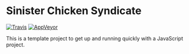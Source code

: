 # Sinister Chicken Syndicate

[![Travis](https://img.shields.io/travis/lewismoten/Sinister-Chicken-Syndicate.svg?style=flat-square&label=linux%20%26%20osx%20build)](https://travis-ci.org/lewismoten/Sinister-Chicken-Syndicate) [![AppVeyor](https://img.shields.io/appveyor/ci/lewismoten/Sinister-Chicken-Syndicate/master.svg?style=flat-square&label=windows%20build)](https://ci.appveyor.com/project/lewismoten/Sinister-Chicken-Syndicate)

This is a template project to get up and running quickly
with a JavaScript project.
